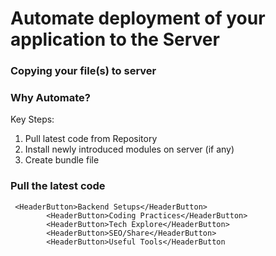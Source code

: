 <!DOCTYPE html>
<html>

<head>
  <meta charset="utf-8">
  <meta name="viewport" content="width=device-width, initial-scale=1.0">
  <title>Writing a build File</title>
  <link rel="stylesheet" href="https://stackedit.io/style.css" />
</head>

<body class="stackedit">
  <div class="stackedit__html"><h1 id="automate-deployment-of-your-application-to-the-server">Automate deployment of your application to the Server</h1>
<h3 id="copying-your-files-to-server">Copying your file(s) to server</h3>
<h3 id="why-automate">Why Automate?</h3>
<p>Key Steps:</p>
<ol>
<li>Pull latest code from Repository</li>
<li>Install newly introduced modules on server (if any)</li>
<li>Create bundle file</li>
</ol>
<h3 id="pull-the-latest-code">Pull the latest code</h3>
<pre><code>	&lt;HeaderButton&gt;Backend Setups&lt;/HeaderButton&gt;
        &lt;HeaderButton&gt;Coding Practices&lt;/HeaderButton&gt;
        &lt;HeaderButton&gt;Tech Explore&lt;/HeaderButton&gt;
        &lt;HeaderButton&gt;SEO/Share&lt;/HeaderButton&gt;
        &lt;HeaderButton&gt;Useful Tools&lt;/HeaderButton
</code></pre>
</div>
</body>

</html>

